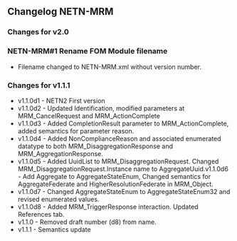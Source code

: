 ## Changelog NETN-MRM

### Changes for v2.0

### NETN-MRM#1 Rename FOM Module filename
* Filename changed to NETN-MRM.xml without version number.


### Changes for v1.1.1
* v1.1.0d1 - NETN2 First version
* v1.1.0d2 - Updated Identification, modified parameters at MRM_CancelRequest and MRM_ActionComplete
* v1.1.0d3 - Added CompletionResult parameter to MRM_ActionComplete, added semantics for parameter reason.
* v1.1.0d4 - Added NonComplianceReason and associated enumerated datatype to both MRM_DisaggregationResponse and MRM_AggregationResponse.
* v1.1.0d5 - Added UuidList to MRM_DisaggregationRequest. Changed MRM_DisaggregationRequest.Instance name to AggregateUuid.v1.1.0d6 - Add Aggregate to AggregateStateEnum, Changed semantics for AggregateFederate and HigherResolutionFederate in MRM_Object.
* v1.1.0d7 - Changed AggregateStateEnum to AggregateStateEnum32 and revised enumerated values.
* v1.1.0d8 - Added MRM_TriggerResponse interaction. Updated References tab.
* v1.1.0 - Removed draft number (d8) from name.
* v1.1.1 - Semantics update